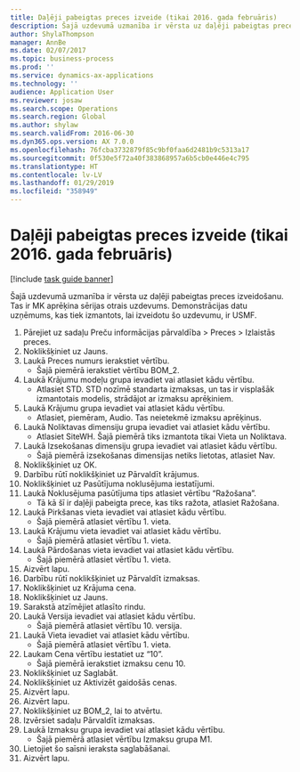 ```yaml
---
title: Daļēji pabeigtas preces izveide (tikai 2016. gada februāris)
description: Šajā uzdevumā uzmanība ir vērsta uz daļēji pabeigtas preces izveidošanu.
author: ShylaThompson
manager: AnnBe
ms.date: 02/07/2017
ms.topic: business-process
ms.prod: ''
ms.service: dynamics-ax-applications
ms.technology: ''
audience: Application User
ms.reviewer: josaw
ms.search.scope: Operations
ms.search.region: Global
ms.author: shylaw
ms.search.validFrom: 2016-06-30
ms.dyn365.ops.version: AX 7.0.0
ms.openlocfilehash: 76fcba3732879f85c9bf0faa6d2481b9c5313a17
ms.sourcegitcommit: 0f530e5f72a40f383868957a6b5cb0e446e4c795
ms.translationtype: HT
ms.contentlocale: lv-LV
ms.lasthandoff: 01/29/2019
ms.locfileid: "358949"
---
```

# <a name="create-a-semi-finished-product-february-2016-only"></a>Daļēji pabeigtas preces izveide (tikai 2016. gada februāris)

[!include [task guide banner](../../includes/task-guide-banner.md)]

Šajā uzdevumā uzmanība ir vērsta uz daļēji pabeigtas preces izveidošanu. Tas ir MK aprēķina sērijas otrais uzdevums. Demonstrācijas datu uzņēmums, kas tiek izmantots, lai izveidotu šo uzdevumu, ir USMF.

1. Pārejiet uz sadaļu Preču informācijas pārvaldība > Preces > Izlaistās preces.
2. Noklikšķiniet uz Jauns.
3. Laukā Preces numurs ierakstiet vērtību.
    * Šajā piemērā ierakstiet vērtību BOM_2.  
4. Laukā Krājumu modeļu grupa ievadiet vai atlasiet kādu vērtību.
    * Atlasiet STD. STD nozīmē standarta izmaksas, un tas ir visplašāk izmantotais modelis, strādājot ar izmaksu aprēķiniem.  
5. Laukā Krājumu grupa ievadiet vai atlasiet kādu vērtību.
    * Atlasiet, piemēram, Audio. Tas neietekmē izmaksu aprēķinus.  
6. Laukā Noliktavas dimensiju grupa ievadiet vai atlasiet kādu vērtību.
    * Atlasiet SiteWH. Šajā piemērā tiks izmantota tikai Vieta un Noliktava.  
7. Laukā Izsekošanas dimensiju grupa ievadiet vai atlasiet kādu vērtību.
    * Šajā piemērā izsekošanas dimensijas netiks lietotas, atlasiet Nav.  
8. Noklikšķiniet uz OK.
9. Darbību rūtī noklikšķiniet uz Pārvaldīt krājumus.
10. Noklikšķiniet uz Pasūtījuma noklusējuma iestatījumi.
11. Laukā Noklusējuma pasūtījuma tips atlasiet vērtību “Ražošana”.
    * Tā kā šī ir daļēji pabeigta prece, kas tiks ražota, atlasiet Ražošana.  
12. Laukā Pirkšanas vieta ievadiet vai atlasiet kādu vērtību.
    * Šajā piemērā atlasiet vērtību 1. vieta.  
13. Laukā Krājumu vieta ievadiet vai atlasiet kādu vērtību.
    * Šajā piemērā atlasiet vērtību 1. vieta.  
14. Laukā Pārdošanas vieta ievadiet vai atlasiet kādu vērtību.
    * Šajā piemērā atlasiet vērtību 1. vieta.  
15. Aizvērt lapu.
16. Darbību rūtī noklikšķiniet uz Pārvaldīt izmaksas.
17. Noklikšķiniet uz Krājuma cena.
18. Noklikšķiniet uz Jauns.
19. Sarakstā atzīmējiet atlasīto rindu.
20. Laukā Versija ievadiet vai atlasiet kādu vērtību.
    * Šajā piemērā atlasiet vērtību 10. versija.  
21. Laukā Vieta ievadiet vai atlasiet kādu vērtību.
    * Šajā piemērā atlasiet vērtību 1. vieta.  
22. Laukam Cena vērtību iestatiet uz “10”.
    * Šajā piemērā ierakstiet izmaksu cenu 10.  
23. Noklikšķiniet uz Saglabāt.
24. Noklikšķiniet uz Aktivizēt gaidošās cenas.
25. Aizvērt lapu.
26. Aizvērt lapu.
27. Noklikšķiniet uz BOM_2, lai to atvērtu.
28. Izvērsiet sadaļu Pārvaldīt izmaksas.
29. Laukā Izmaksu grupa ievadiet vai atlasiet kādu vērtību.
    * Šajā piemērā atlasiet vērtību Izmaksu grupa M1.  
30. Lietojiet šo saīsni ieraksta saglabāšanai.
31. Aizvērt lapu.

